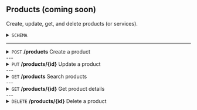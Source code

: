 Products (coming soon)
-----------
Create, update, get, and delete products (or services). 

<details>
  <summary><code>SCHEMA</code></summary>
  <br>
  
  Key | Description | Required | Type | Default | Valid Values 
  --- | --- | --- | --- | --- | ---
  <code>id</code> | The product id. | - | Integer | - | -
  <code>name</code> | The product name. | Yes | String (Max length 100) | - | -
  <code>description</code> | The description of the product. | No | Text | - | -
  <code>code</code> | The code or id of your product. If one is not provided, it will be created for you. | No | String (Max length 100) | - | - 
  <code>list_price</code> | The list price of your product or service. Supports 2 decimals (e.g. 10.00). | No | Float | - | _
  <code>visibility</code> | Determine which users in your account can use this product. | No | String or Array | <code>all_users</code> | <ul><li><code>all_users</code></li><li><code>cur_user</code></li><li>Array of team_ids</li></ul>
  <code>parent_ref</code> | An id of the product category that is the parent of this product. | No | Integer | - | -
  <code>product_type</code> | Type of product offered. | No | String | <code>Service</code> | <ul><li><code>Service</code></li><li><code>Digital</code></li><li><code>Inventory</code></li><li><code>Donation</code></li><li><code>Category</code></li></ul>
  <code>taxable</code> | Is the product taxable? | No | Boolean | <code>false</code> | <ul><li><code>true</code></li><li><code>false</code></li></ul>
  <code>tax_rate</code> | The tax rate. Supports up to one decimal point of a percentage (e.g. 9.1%) | Yes if <code>taxable</code> is <code>true</code> | Float | - | -
  <code>image_url</code> | A url to an image of the product or service. Used on Sign Up Forms. Square is best. | No | String (Max length 100) | - | -
  
  
  <br>
</details>
<hr>
<details>
  <summary><code>POST</code> <b>/products</b> Create a product</summary>
  <br>
  Sample body when creating a product

  ```json
  {
      "name" : "My Product",
      "description" : "This is the best product ever.",
      "code" : "ABC123",
      "parent_ref" : 0,
      "list_price" : 10.00,
      "product_type" : "Service",
      "taxable" : true,
      "tax_rate" : 9.1,
      "image_url" : "https://linktomysquareimage.com/123"
  }
  ```
  To create a product category via the API, submit the following POST body
  
  ```json
  {
      "name" : "My First Category",
      "product_type" : "Category"
  }
  ```
  A successful response will be a status 200 and return the same data as Get Product Details.
  
  ```json
  {
      "id" : 123
      "name" : "My Product",
      "description" : "This is the best product ever.",
      "code" : "ABC123",
      "parent_ref" : 0,
      "list_price" : 10.00,
      "product_type" : "Service",
      "taxable" : true,
      "tax_rate" : 9.1,
      "image_url" : "https://linktomysquareimage.com/123"
  }
  ```
  <br>
</details>
---
<details>
  <summary><code>PUT</code> <b>/products/{id}</b> Update a product</summary>
  <br>
  Update any parameter of a product. All submitted fields will overwrite existing values. 

  ```json
  {
      "name" : "My Product Updated",
      "description" : "This is still the best product ever.",
      "code" : "ABC1234",
      "parent_ref" : 323,
      "list_price" : 11.99,
      "product_type" : "Donation",
      "taxable" : false,
      "tax_rate" : "",
      "image_url" : "https://linktomysquareimage.com/123456"
  }
  ```
  A successful response will be a status 200 and return the same data as Get Product Details.
  
  ```json
  {
      "id" : 123
      "name" : "My Product Updated",
      "description" : "This is still the best product ever.",
      "code" : "ABC1234",
      "parent_ref" : 323,
      "list_price" : 11.99,
      "product_type" : "Donation",
      "taxable" : false,
      "tax_rate" : "",
      "image_url" : "https://linktomysquareimage.com/123456"
  }
  ```
  <br>
</details>
---
<details>
  <summary><code>GET</code> <b>/products</b> Search products</summary>
  <br>
  Search your products by any combination of <code>name</code>, <code>code</code>, <code>parent_ref</code>, <code>product_type</code>, <code>taxable</code>, and <code>tax_rate</code>. A maximum of 100 matching products will be returned. 
  <br>
</details>
---
<details>
  <summary><code>GET</code> <b>/products/{id}</b> Get product details</summary>
  <br>
  A successful response will be a status 200 and return the same data as Get Product Details.
  
  ```json
  {
      "id" : 123
      "name" : "My Product",
      "description" : "This is the best product ever.",
      "code" : "ABC123",
      "parent_ref" : 0,
      "list_price" : 10.00,
      "product_type" : "Service",
      "taxable" : true,
      "tax_rate" : 9.1,
      "image_url" : "https://linktomysquareimage.com/123"
  }
  ```
  <br>
</details>
---
<details>
  <summary><code>DELETE</code> <b>/products/{id}</b> Delete a product</summary>
  <br>
  A successful response will be a status 200 with a success message

  ```json
  {
      "status" : "success"
  }
  ```
  <br>
</details>
